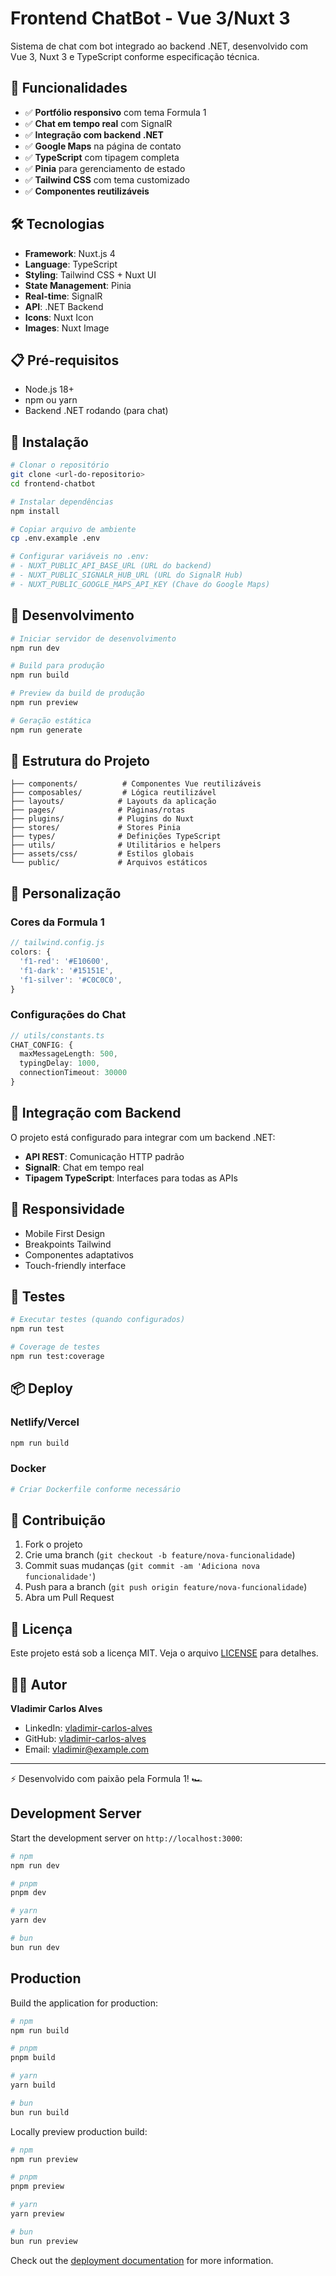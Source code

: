 # Frontend ChatBot - Vue 3/Nuxt 3

Sistema de chat com bot integrado ao backend .NET, desenvolvido com Vue 3, Nuxt 3 e TypeScript conforme especificação técnica.

## 🚀 Funcionalidades

- ✅ **Portfólio responsivo** com tema Formula 1
- ✅ **Chat em tempo real** com SignalR
- ✅ **Integração com backend .NET**
- ✅ **Google Maps** na página de contato
- ✅ **TypeScript** com tipagem completa
- ✅ **Pinia** para gerenciamento de estado
- ✅ **Tailwind CSS** com tema customizado
- ✅ **Componentes reutilizáveis**

## 🛠️ Tecnologias

- **Framework**: Nuxt.js 4
- **Language**: TypeScript
- **Styling**: Tailwind CSS + Nuxt UI
- **State Management**: Pinia
- **Real-time**: SignalR
- **API**: .NET Backend
- **Icons**: Nuxt Icon
- **Images**: Nuxt Image

## 📋 Pré-requisitos

- Node.js 18+ 
- npm ou yarn
- Backend .NET rodando (para chat)

## 🚀 Instalação

```bash
# Clonar o repositório
git clone <url-do-repositorio>
cd frontend-chatbot

# Instalar dependências
npm install

# Copiar arquivo de ambiente
cp .env.example .env

# Configurar variáveis no .env:
# - NUXT_PUBLIC_API_BASE_URL (URL do backend)
# - NUXT_PUBLIC_SIGNALR_HUB_URL (URL do SignalR Hub)
# - NUXT_PUBLIC_GOOGLE_MAPS_API_KEY (Chave do Google Maps)
```

## 🔧 Desenvolvimento

```bash
# Iniciar servidor de desenvolvimento
npm run dev

# Build para produção
npm run build

# Preview da build de produção
npm run preview

# Geração estática
npm run generate
```

## 📁 Estrutura do Projeto

```
├── components/          # Componentes Vue reutilizáveis
├── composables/         # Lógica reutilizável
├── layouts/            # Layouts da aplicação
├── pages/              # Páginas/rotas
├── plugins/            # Plugins do Nuxt
├── stores/             # Stores Pinia
├── types/              # Definições TypeScript
├── utils/              # Utilitários e helpers
├── assets/css/         # Estilos globais
└── public/             # Arquivos estáticos
```

## 🎨 Personalização

### Cores da Formula 1
```typescript
// tailwind.config.js
colors: {
  'f1-red': '#E10600',
  'f1-dark': '#15151E', 
  'f1-silver': '#C0C0C0',
}
```

### Configurações do Chat
```typescript
// utils/constants.ts
CHAT_CONFIG: {
  maxMessageLength: 500,
  typingDelay: 1000,
  connectionTimeout: 30000
}
```

## 🔌 Integração com Backend

O projeto está configurado para integrar com um backend .NET:

- **API REST**: Comunicação HTTP padrão
- **SignalR**: Chat em tempo real
- **Tipagem TypeScript**: Interfaces para todas as APIs

## 📱 Responsividade

- Mobile First Design
- Breakpoints Tailwind
- Componentes adaptativos
- Touch-friendly interface

## 🧪 Testes

```bash
# Executar testes (quando configurados)
npm run test

# Coverage de testes
npm run test:coverage
```

## 📦 Deploy

### Netlify/Vercel
```bash
npm run build
```

### Docker
```dockerfile
# Criar Dockerfile conforme necessário
```

## 🤝 Contribuição

1. Fork o projeto
2. Crie uma branch (`git checkout -b feature/nova-funcionalidade`)
3. Commit suas mudanças (`git commit -am 'Adiciona nova funcionalidade'`)
4. Push para a branch (`git push origin feature/nova-funcionalidade`)
5. Abra um Pull Request

## 📄 Licença

Este projeto está sob a licença MIT. Veja o arquivo [LICENSE](LICENSE) para detalhes.

## 👨‍💻 Autor

**Vladimir Carlos Alves**
- LinkedIn: [vladimir-carlos-alves](https://linkedin.com/in/vladimir-carlos-alves)
- GitHub: [vladimir-carlos-alves](https://github.com/vladimir-carlos-alves)
- Email: vladimir@example.com

---

⚡ Desenvolvido com paixão pela Formula 1! 🏎️

## Development Server

Start the development server on `http://localhost:3000`:

```bash
# npm
npm run dev

# pnpm
pnpm dev

# yarn
yarn dev

# bun
bun run dev
```

## Production

Build the application for production:

```bash
# npm
npm run build

# pnpm
pnpm build

# yarn
yarn build

# bun
bun run build
```

Locally preview production build:

```bash
# npm
npm run preview

# pnpm
pnpm preview

# yarn
yarn preview

# bun
bun run preview
```

Check out the [deployment documentation](https://nuxt.com/docs/getting-started/deployment) for more information.
